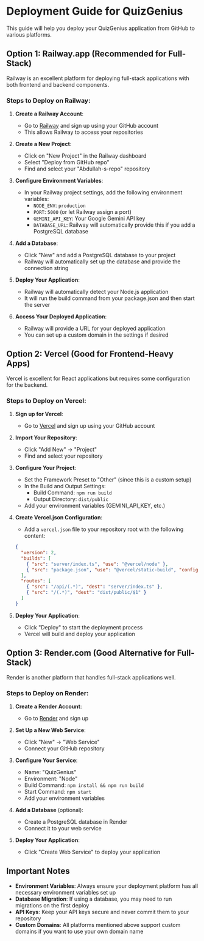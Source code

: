 # Deployment Guide for QuizGenius

This guide will help you deploy your QuizGenius application from GitHub to various platforms.

## Option 1: Railway.app (Recommended for Full-Stack)

Railway is an excellent platform for deploying full-stack applications with both frontend and backend components.

### Steps to Deploy on Railway:

1. **Create a Railway Account**:
   - Go to [Railway](https://railway.app/) and sign up using your GitHub account
   - This allows Railway to access your repositories

2. **Create a New Project**:
   - Click on "New Project" in the Railway dashboard
   - Select "Deploy from GitHub repo"
   - Find and select your "Abdullah-s-repo" repository

3. **Configure Environment Variables**:
   - In your Railway project settings, add the following environment variables:
     - `NODE_ENV`: `production`
     - `PORT`: `5000` (or let Railway assign a port)
     - `GEMINI_API_KEY`: Your Google Gemini API key
     - `DATABASE_URL`: Railway will automatically provide this if you add a PostgreSQL database

4. **Add a Database**:
   - Click "New" and add a PostgreSQL database to your project
   - Railway will automatically set up the database and provide the connection string

5. **Deploy Your Application**:
   - Railway will automatically detect your Node.js application
   - It will run the build command from your package.json and then start the server

6. **Access Your Deployed Application**:
   - Railway will provide a URL for your deployed application
   - You can set up a custom domain in the settings if desired

## Option 2: Vercel (Good for Frontend-Heavy Apps)

Vercel is excellent for React applications but requires some configuration for the backend.

### Steps to Deploy on Vercel:

1. **Sign up for Vercel**:
   - Go to [Vercel](https://vercel.com/) and sign up using your GitHub account

2. **Import Your Repository**:
   - Click "Add New" → "Project"
   - Find and select your repository

3. **Configure Your Project**:
   - Set the Framework Preset to "Other" (since this is a custom setup)
   - In the Build and Output Settings:
     - Build Command: `npm run build`
     - Output Directory: `dist/public`
   - Add your environment variables (GEMINI_API_KEY, etc.)

4. **Create Vercel.json Configuration**:
   - Add a `vercel.json` file to your repository root with the following content:
   ```json
   {
     "version": 2,
     "builds": [
       { "src": "server/index.ts", "use": "@vercel/node" },
       { "src": "package.json", "use": "@vercel/static-build", "config": { "distDir": "dist/public" } }
     ],
     "routes": [
       { "src": "/api/(.*)", "dest": "server/index.ts" },
       { "src": "/(.*)", "dest": "dist/public/$1" }
     ]
   }
   ```

5. **Deploy Your Application**:
   - Click "Deploy" to start the deployment process
   - Vercel will build and deploy your application

## Option 3: Render.com (Good Alternative for Full-Stack)

Render is another platform that handles full-stack applications well.

### Steps to Deploy on Render:

1. **Create a Render Account**:
   - Go to [Render](https://render.com/) and sign up

2. **Set Up a New Web Service**:
   - Click "New" → "Web Service"
   - Connect your GitHub repository

3. **Configure Your Service**:
   - Name: "QuizGenius"
   - Environment: "Node"
   - Build Command: `npm install && npm run build`
   - Start Command: `npm start`
   - Add your environment variables

4. **Add a Database** (optional):
   - Create a PostgreSQL database in Render
   - Connect it to your web service

5. **Deploy Your Application**:
   - Click "Create Web Service" to deploy your application

## Important Notes

- **Environment Variables**: Always ensure your deployment platform has all necessary environment variables set up
- **Database Migration**: If using a database, you may need to run migrations on the first deploy
- **API Keys**: Keep your API keys secure and never commit them to your repository
- **Custom Domains**: All platforms mentioned above support custom domains if you want to use your own domain name